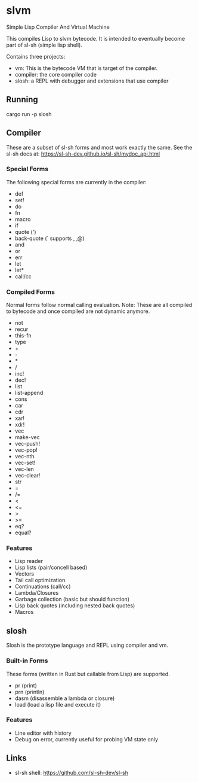 # slvm

Simple Lisp Compiler And Virtual Machine

This compiles Lisp to slvm bytecode.  It is intended to eventually
become part of sl-sh (simple lisp shell).

Contains three projects:
- vm: This is the bytecode VM that is target of the compiler.
- compiler: the core compiler code
- slosh: a REPL with debugger and extensions that use compiler

## Running
cargo run -p slosh

## Compiler
These are a subset of sl-sh forms and most work exactly the same.  See the
sl-sh docs at:
https://sl-sh-dev.github.io/sl-sh/mydoc_api.html

### Special Forms
The following special forms are currently in the compiler:
- def
- set!
- do
- fn
- macro
- if
- quote (')
- back-quote (` supports , ,@)
- and
- or
- err
- let
- let*
- call/cc

### Compiled Forms
Normal forms follow normal calling evaluation.
Note: These are all compiled to bytecode and once compiled are not dynamic anymore.
- not
- recur
- this-fn
- type
- \+
- \-
- \*
- /
- inc!
- dec!
- list
- list-append
- cons
- car
- cdr
- xar!
- xdr!
- vec
- make-vec
- vec-push!
- vec-pop!
- vec-nth
- vec-set!
- vec-len
- vec-clear!
- str
- =
- /=
- <
- <=
- \>
- \>=
- eq?
- equal?

### Features
- Lisp reader
- Lisp lists (pair/concell based)
- Vectors
- Tail call optimization
- Continuations (call/cc)
- Lambda/Closures
- Garbage collection (basic but should function)
- Lisp back quotes (including nested back quotes)
- Macros

## slosh
Slosh is the prototype language and REPL using compiler and vm.

### Built-in Forms
These forms (written in Rust but callable from Lisp) are supported.
- pr (print)
- prn (println)
- dasm (disassemble a lambda or closure)
- load (load a lisp file and execute it)

### Features
- Line editor with history
- Debug on error, currently useful for probing VM state only

## Links
- sl-sh shell: https://github.com/sl-sh-dev/sl-sh
